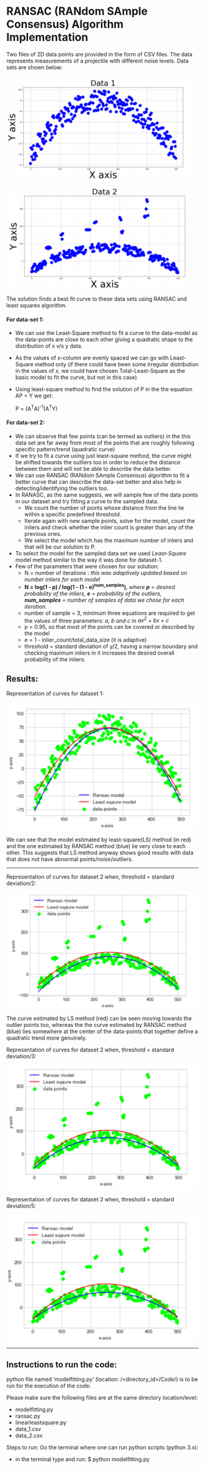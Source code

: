 # RANSAC (RANdom SAmple Consensus) Algorithm Implementation

Two files of 2D data points are provided in the form of CSV files. The data represents measurements of a projectile with different noise levels.
Data sets are shown below:

![alt text](./images/data1.PNG?raw=true "Data set 1")


![alt text](./images/data2.PNG?raw=true "Data set 2")


The solution finds a best fit curve to these data sets using RANSAC and least squares algorithm.


#### For data-set 1:
- We can use the Least-Square method to fit a curve to the data-model as the data-points are close to each other giving a quadratic shape to the distribution of x v/s y
data.
- As the values of x-column are evenly spaced we can go with Least-Square method only (if there could have been some irregular distribution in the values of x, we could have
chosen Total-Least-Square as the basic model to fit the curve, but not in this case)
- Using least-square method to find the solution of P in the the equation AP = Y we get:

    P = (A<sup>T</sup>A)<sup>-1</sup>(A<sup>T</sup>Y)


#### For data-set 2:
- We can observe that few points (can be termed as outliers) in the this data set are far away from most of the points that are roughly following specific pattern/trend
(quadratic curve)
- If we try to fit a curve using just least-square method, the curve might be shifted towards the outliers too in order to reduce the distance between them and will not
be able to describe the data better.
- We can use RANSAC (RANdom SAmple Consensus) algorithm to fit a better curve that can describe the data-set better and also help in detecting/identifying the outliers too.
- In RANASC, as the same suggests, we will sample few of the data points in our dataset and try fitting a curve to the sampled data.
    - We count the number of points whose distance from the line lie within a specific predefined threshold.
    - Iterate again with new sample points, solve for the model, count the inliers and check whether the inlier count is greater than any of the previous ones.
    - We select the model which has the maximum number of inliers and that will be our solution to P.
- To select the model for the sampled data set we used *Least-Square* model method similar to the way it was done for dataset-1.
- Few of the parameters that were chosen for our solution:
    - N = number of iterations : *this was adaptively updated based on number inliers for each model*
    - **N = log(1 - p) / log(1 - (1 - e)<sup>num_samples</sup>)**,  *where **p** = desired probability of the inliers, **e** = probability of the outliers, **num_samples** = number of samples of data we chose for each iteration.*
    - number of sample = 3, minimum three equations are required to get the values of three parameters: *a, b and c* in *ax<sup>2</sup> + bx + c*
    - p = 0.95, so that most of the points can be covered or described by the model
    - e = 1 - inlier_count/total_data_size (it is adaptive)
    - threshold = standard deviation of y/2, having a narrow boundary and checking maximum inliers in it increases the desired overall probability of the inliers.

## Results:

Representation of curves for dataset 1:

![alt text](./images/result_dataset1.PNG?raw=true "Representation of curves for dataset 1")

We can see that the model estimated by least-square(LS) method (in red) and the one estimated by RANSAC method (blue) lie very close to each other. This suggests that LS method
anyway shows good results with data that does not have abnormal points/noise/outliers.

---

Representation of curves for dataset 2 when, threshold = standard deviation/2:

![alt text](./images/result_dataset2.PNG?raw=true "Representation of curves for dataset 2 when, threshold = standard deviation/2")

The curve estimated by LS method (red) can be seen moving towards the outlier points too,
whereas the the curve estimated by RANSAC method (blue) lies somewhere at the center of
the data-points that together define a quadratic trend more genuinely.


Representation of curves for dataset 2 when, threshold = standard deviation/3:

![alt text](./images/result_dataset2_sd3.PNG?raw=true "Representation of curves for dataset 2 when, threshold = standard deviation/3")


Representation of curves for dataset 2 when, threshold = standard deviation/5:

![alt text](./images/result_dataset2_sd5.PNG?raw=true "Representation of curves for dataset 2 when, threshold = standard deviation/5")

 
---
## Instructions to run the code:

python file named ‘modelfitting.py’ (location: /<directory_id>/Code/) is to be run for the execution of the code:
	
Please make sure the following files are at the same directory location/level:
-	modelfitting.py
-	ransac.py
-	linearleastsquare.py
-	data_1.csv
-	data_2.csv

Steps to run: Go the terminal where one can run python scripts (python 3.x):
- in the terminal type and run: $ python modelfitting.py

